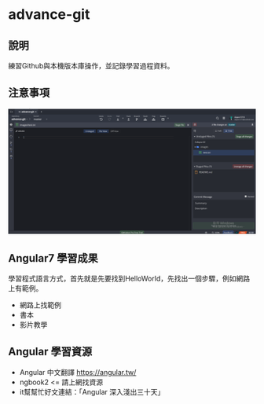 # advance-git

## 說明

練習Github與本機版本庫操作，並記錄學習過程資料。

## 注意事項

![Test](./images/1-01.PNG)

Angular7 學習成果
--------

學習程式語言方式，首先就是先要找到HelloWorld，先找出一個步驟，例如網路上有範例。

* 網路上找範例
* 書本
* 影片教學

Angular 學習資源
--------

* Angular 中文翻譯 https://angular.tw/
* ngbook2 <= 請上網找資源
* it幫幫忙好文連結：「Angular 深入淺出三十天」